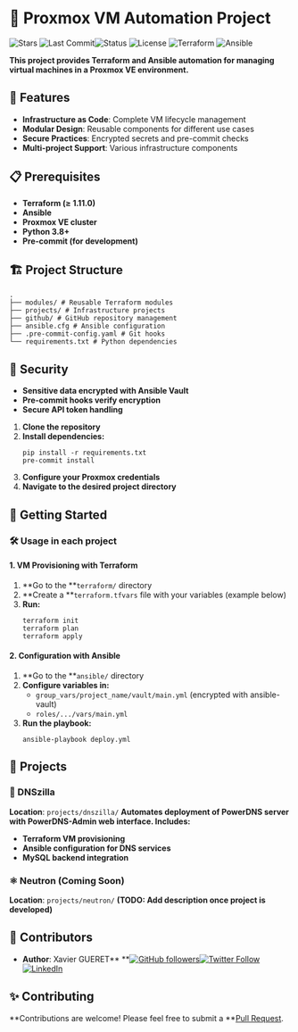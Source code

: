 
# 🚀 Proxmox VM Automation Project

![Stars](https://img.shields.io/github/stars/xgueret/proxmox-vms?style=social) ![Last Commit](https://img.shields.io/github/last-commit/xgueret/proxmox-vms)![Status](https://img.shields.io/badge/Status-Active-brightgreen) ![License](https://img.shields.io/badge/License-MIT-blue)
![Terraform](https://img.shields.io/badge/Terraform-%E2%89%A51.11.0-623CE4) ![Ansible](https://img.shields.io/badge/Ansible-2.14+-EE0000)

**This project provides Terraform and Ansible automation for managing virtual machines in a Proxmox VE environment.**

## 🌟 Features

* **Infrastructure as Code**: Complete VM lifecycle management
* **Modular Design**: Reusable components for different use cases
* **Secure Practices**: Encrypted secrets and pre-commit checks
* **Multi-project Support**: Various infrastructure components

## 📋 Prerequisites

* **Terraform (≥ 1.11.0)**
* **Ansible**
* **Proxmox VE cluster**
* **Python 3.8+**
* **Pre-commit (for development)**

## 🏗️ Project Structure

```
.
├── modules/ # Reusable Terraform modules
├── projects/ # Infrastructure projects
├── github/ # GitHub repository management
├── ansible.cfg # Ansible configuration
├── .pre-commit-config.yaml # Git hooks
└── requirements.txt # Python dependencies
```

## 🔐 Security

* **Sensitive data encrypted with Ansible Vault**
* **Pre-commit hooks verify encryption**
* **Secure API token handling**

1. **Clone the repository**
2. **Install dependencies:**
   ```
   pip install -r requirements.txt
   pre-commit install
   ```
3. **Configure your Proxmox credentials**
4. **Navigate to the desired project directory**

## 🚦 Getting Started

### 🛠️ Usage in each project

#### 1. VM Provisioning with Terraform

1. **Go to the **`terraform/` directory
2. **Create a **`terraform.tfvars` file with your variables (example below)
3. **Run:**
   ```
   terraform init
   terraform plan
   terraform apply

   ```

#### 2. Configuration with Ansible

1. **Go to the **`ansible/` directory
2. **Configure variables in:**
   * `group_vars/project_name/vault/main.yml` (encrypted with ansible-vault)
   * `roles/.../vars/main.yml`
3. **Run the playbook:**
   ```
   ansible-playbook deploy.yml
   ```

## 📂 Projects

### 🦖 DNSzilla

**Location**: `projects/dnszilla/`
**Automates deployment of PowerDNS server with PowerDNS-Admin web interface. Includes:**

* **Terraform VM provisioning**
* **Ansible configuration for DNS services**
* **MySQL backend integration**

### ⚛️ Neutron (Coming Soon)

**Location**: `projects/neutron/`
**(TODO: Add description once project is developed)**

## 👥 Contributors

* **Author**: Xavier GUERET**
  **[![GitHub followers](https://img.shields.io/github/followers/xgueret?style=social)](https://github.com/xgueret)[![Twitter Follow](https://img.shields.io/twitter/follow/xgueret?style=social)](https://x.com/hixmaster)[![LinkedIn](https://img.shields.io/badge/LinkedIn-Connect-blue?style=flat&logo=linkedin)](https://www.linkedin.com/in/xavier-gueret-47bb3019b/)

## ✨ Contributing

**Contributions are welcome! Please feel free to submit a **[Pull Request](https://github.com/xgueret/proxmox-vms/pulls).
